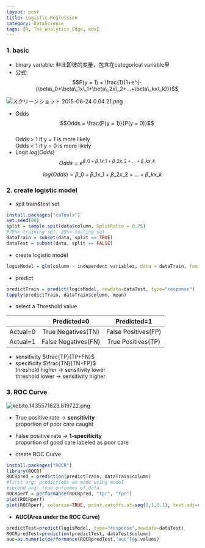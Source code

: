 ```yaml
---
layout: post
title: Logistic Regression
category: DataScience
tags: [R, The_Analytics_Edge, edx]
---
```



### 1. basic
  - binary variable: 非此即彼的变量，包含在categorical variable里  
  - 公式: $$P(y = 1) = \frac{1}{1+e^{-(\beta\_0+\beta\_1x\_1+\beta\_2x\_2+...+\beta\_kx\_k)}}$$
  
![スクリーンショット 2015-06-24 0.04.21.png](https://qiita-image-store.s3.amazonaws.com/0/44948/794e3382-bd48-bcd7-35ea-4688f2fbcc37.png "スクリーンショット 2015-06-24 0.04.21.png")
  
  - Odds
  $$Odds = \frac{P(y = 1)}{P(y = 0)}$$  
  Odds > 1 if y = 1 is more likely  
  Odds < 1 if y = 0 is more likely  
  - Logit $log(Odds)$  
  $$Odds = e^{\beta\_0 + \beta\_1x\_1 + \beta\_2x\_2 + ... + \beta\_kx\_k}$$  

  $$log(Odds)=\beta\_0 + \beta\_1x\_1 + \beta\_2x\_2 + ... + \beta\_kx\_k$$
  
### 2. create logistic model
- spit train&test set  

```r
install.packages("caTools")
set.seed(88)
split = sample.spit(data$column, SplitRatio = 0.75)  
#75%<-training set, 25%<-testing set
dataTrain = subset(data, split == TRUE)  
dataTest = subset(data, split == FALSE)  
```

- create logistic model  

```r
logisModel = glm(column ~ independent variables, data = dataTrain, family=binomial)
```

- predict

```r
predictTrain = predict(logisModel, newdata=dataTest, type="response")
tapply(predictTrain, dataTrain$column, mean)
```

- select a Threshold value
  
|          |   Predicted=0        |     Predicted=1      |
|:---------|:--------------------:|:--------------------:|
| Actual=0 |  True Negatives(TN)  |  False Positives(FP) |
| Actual=1 |  False Negatives(FN) |  True Positives(TP)  |
  
- sensitivity  $\frac{TP}{TP+FN}$  
- specificity  $\frac{TN}{TN+FP}$  
threshold higher -> sensitivity lower  
threshold lower -> sensitivity higher

### 3. ROC Curve
![kobito.1435571623.819722.png](https://qiita-image-store.s3.amazonaws.com/0/44948/372454ed-cc36-d7bc-2c73-c0f04d064d51.png "kobito.1435571623.819722.png")

- True positive rate -> **sensitivity**  
proportion of poor care caught
- False positive rate -> **1-specificity**  
proportion of good care labeled as poor care

- create ROC Curve

```r
install.packages("ROCR")
library(ROCR)
ROCRpred = prediction(predictTrain, dataTrain$column)
#first arg: predictions we made using model
#second arg: true outcomes of data
ROCRperf = performance(ROCRpred, "tpr", "fpr")
plot(ROCRperf)
plot(ROCRperf, colorize=TRUE, print.cutoffs.at=seq(0,1,0.1), text.adj=c(-0.2, 1.7))
```

- **AUC(Area under the ROC Curve)**

```r
predictTest=predict(logisModel, type="response",newdata=dataTest)
ROCRpredTest=prediction(predictTest, dataTest$column)
auc=as.numeric(performance(ROCRpredTest,"auc")@y.values)
```


